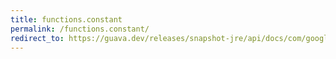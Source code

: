 ```yaml
---
title: functions.constant
permalink: /functions.constant/
redirect_to: https://guava.dev/releases/snapshot-jre/api/docs/com/google/common/base/Functions.html#constant-E-
---
```

